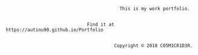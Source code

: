                                               This is my work portfolio.
                                              

                                  Find it at https://autinu90.github.io/Portfolio


                                            Copyright © 2018 C05M1CR1D3R.
